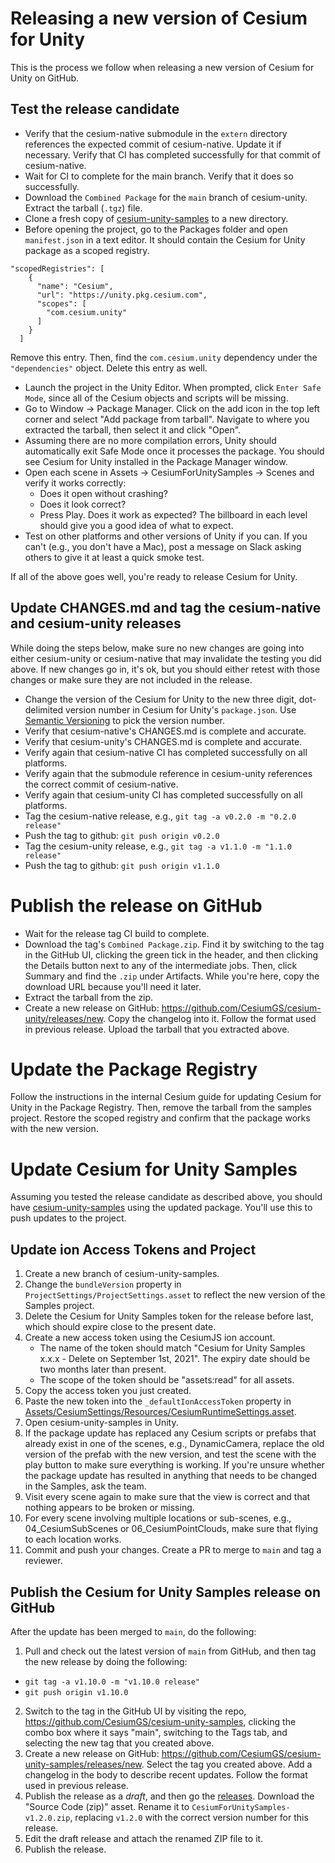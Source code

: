 # Releasing a new version of Cesium for Unity

This is the process we follow when releasing a new version of Cesium for Unity on GitHub.

## Test the release candidate

* Verify that the cesium-native submodule in the `extern` directory references the expected commit of cesium-native. Update it if necessary. Verify that CI has completed successfully for that commit of cesium-native.
* Wait for CI to complete for the main branch. Verify that it does so successfully.
* Download the `Combined Package` for the `main` branch of cesium-unity. Extract the tarball (`.tgz`) file.
* Clone a fresh copy of [cesium-unity-samples](https://github.com/CesiumGS/cesium-unity-samples) to a new directory.
* Before opening the project, go to the Packages folder and open `manifest.json` in a text editor. It should contain the Cesium for Unity package as a scoped registry.
```
"scopedRegistries": [
    {
      "name": "Cesium",
      "url": "https://unity.pkg.cesium.com",
      "scopes": [
        "com.cesium.unity"
      ]
    }
  ]
```
Remove this entry. Then, find the `com.cesium.unity` dependency under the `"dependencies"` object. Delete this entry as well.
* Launch the project in the Unity Editor. When prompted, click `Enter Safe Mode`, since all of the Cesium objects and scripts will be missing.
* Go to Window -> Package Manager. Click on the add icon in the top left corner and select "Add package from tarball". Navigate to where you extracted the tarball, then select it and click "Open".
* Assuming there are no more compilation errors, Unity should automatically exit Safe Mode once it processes the package. You should see Cesium for Unity installed in the Package Manager window.
* Open each scene in Assets -> CesiumForUnitySamples -> Scenes and verify it works correctly:
  * Does it open without crashing?
  * Does it look correct?
  * Press Play. Does it work as expected? The billboard in each level should give you a good idea of what to expect.
* Test on other platforms and other versions of Unity if you can. If you can't (e.g., you don't have a Mac), post a message on Slack asking others to give it at least a quick smoke test.

If all of the above goes well, you're ready to release Cesium for Unity.

## Update CHANGES.md and tag the cesium-native and cesium-unity releases

While doing the steps below, make sure no new changes are going into either cesium-unity or cesium-native that may invalidate the testing you did above. If new changes go in, it's ok, but you should either retest with those changes or make sure they are not included in the release.

* Change the version of the Cesium for Unity to the new three digit, dot-delimited version number in Cesium for Unity's `package.json`. Use [Semantic Versioning](https://semver.org/) to pick the version number.
* Verify that cesium-native's CHANGES.md is complete and accurate.
* Verify that cesium-unity's CHANGES.md is complete and accurate.
* Verify again that cesium-native CI has completed successfully on all platforms.
* Verify again that the submodule reference in cesium-unity references the correct commit of cesium-native.
* Verify again that cesium-unity CI has completed successfully on all platforms.
* Tag the cesium-native release, e.g., `git tag -a v0.2.0 -m "0.2.0 release"`
* Push the tag to github: `git push origin v0.2.0`
* Tag the cesium-unity release, e.g., `git tag -a v1.1.0 -m "1.1.0 release"`
* Push the tag to github: `git push origin v1.1.0`

# Publish the release on GitHub

* Wait for the release tag CI build to complete.
* Download the tag's `Combined Package.zip`. Find it by switching to the tag in the GitHub UI, clicking the green tick in the header, and then clicking the Details button next to any of the intermediate jobs. Then, click Summary and find the `.zip` under Artifacts. While you're here, copy the download URL because you'll need it later.
* Extract the tarball from the zip.
* Create a new release on GitHub: https://github.com/CesiumGS/cesium-unity/releases/new. Copy the changelog into it. Follow the format used in previous release. Upload the tarball that you extracted above.

# Update the Package Registry

Follow the instructions in the internal Cesium guide for updating Cesium for Unity in the Package Registry. Then, remove the tarball from the samples project. Restore the scoped registry and confirm that the package works with the new version.

# Update Cesium for Unity Samples

Assuming you tested the release candidate as described above, you should have [cesium-unity-samples](https://github.com/CesiumGS/cesium-unity-samples) using the updated package. You'll use this to push updates to the project.

## Update ion Access Tokens and Project

1. Create a new branch of cesium-unity-samples. 
2. Change the `bundleVersion` property in `ProjectSettings/ProjectSettings.asset` to reflect the new version of the Samples project.
3. Delete the Cesium for Unity Samples token for the release before last, which should expire close to the present date.
4. Create a new access token using the CesiumJS ion account. 
   * The name of the token should match "Cesium for Unity Samples x.x.x - Delete on September 1st, 2021". The expiry date should be two months later than present. 
   * The scope of the token should be "assets:read" for all assets.
5. Copy the access token you just created.
6. Paste the new token into the `_defaultIonAccessToken` property in [Assets/CesiumSettings/Resources/CesiumRuntimeSettings.asset](https://github.com/CesiumGS/cesium-unity-samples/blob/main/Assets/CesiumSettings/Resources/CesiumRuntimeSettings.asset).
7. Open cesium-unity-samples in Unity.
8. If the package update has replaced any Cesium scripts or prefabs that already exist in one of the scenes, e.g., DynamicCamera, replace the old version of the prefab with the new version, and test the scene with the play button to make sure everything is working. If you're unsure whether the package update has resulted in anything that needs to be changed in the Samples, ask the team. 
9. Visit every scene again to make sure that the view is correct and that nothing appears to be broken or missing. 
10. For every scene involving multiple locations or sub-scenes, e.g., 04_CesiumSubScenes or 06_CesiumPointClouds, make sure that flying to each location works.
11. Commit and push your changes. Create a PR to merge to `main` and tag a reviewer.

## Publish the Cesium for Unity Samples release on GitHub

After the update has been merged to `main`, do the following:
1. Pull and check out the latest version of `main` from GitHub, and then tag the new release by doing the following:
  * `git tag -a v1.10.0 -m "v1.10.0 release"`
  * `git push origin v1.10.0`
2. Switch to the tag in the GitHub UI by visiting the repo, https://github.com/CesiumGS/cesium-unity-samples, clicking the combo box where it says "main", switching to the Tags tab, and selecting the new tag that you created above.
3. Create a new release on GitHub: https://github.com/CesiumGS/cesium-unity-samples/releases/new. Select the tag you created above. Add a changelog in the body to describe recent updates. Follow the format used in previous release.
4. Publish the release as a _draft_, and then go the [releases](https://github.com/CesiumGS/cesium-unity-samples/releases). Download the "Source Code (zip)" asset. Rename it to `CesiumForUnitySamples-v1.2.0.zip`, replacing `v1.2.0` with the correct version number for this release.
5. Edit the draft release and attach the renamed ZIP file to it.
6. Publish the release.
